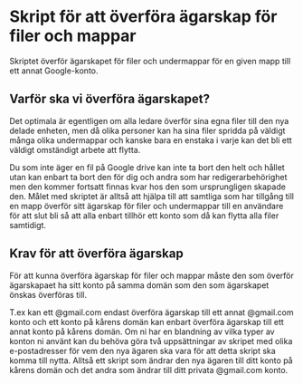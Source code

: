 # Skript för att överföra ägarskap för filer och mappar
Skriptet överför ägarskapet för filer och undermappar för en given mapp till ett annat Google-konto.

## Varför ska vi överföra ägarskapet?
Det optimala är egentligen om alla ledare överför sina egna filer till den nya delade enheten, men då olika personer kan ha sina filer spridda på väldigt
många olika undermappar och kanske bara en enstaka i varje kan det bli ett väldigt omständigt arbete att flytta.

Du som inte äger en fil på Google drive kan inte ta bort den helt och hållet utan kan enbart ta bort den för dig och andra som har redigerarbehörighet
men den kommer fortsatt finnas kvar hos den som ursprungligen skapade den.
Målet med skriptet är alltså att hjälpa till att samtliga som har tillgång till en mapp överför sitt ägarskap för filer och undermappar till en användare
för att slut bli så att alla enbart tillhör ett konto som då kan flytta alla filer samtidigt.

## Krav för att överföra ägarskap
För att kunna överföra ägarskap för filer och mappar måste den som överför ägarskapaet ha sitt konto på samma domän som den som ägarskapet önskas
överföras till.

T.ex kan ett @gmail.com endast överföra ägarskap till ett annat @gmail.com konto och ett konto på kårens domän kan enbart överföra ägarskap till ett
annat konto på kårens domän. Om ni har en blandning av vilka typer av konton ni använt kan du behöva göra två uppsättningar av skripet med olika
e-postadresser för vem den nya ägaren ska vara för att detta skript ska komma till nytta. Alltså ett skript som ändrar den nya ägaren till ditt konto
på kårens domän och det andra som ändrar till ditt privata @gmail.com konto.
